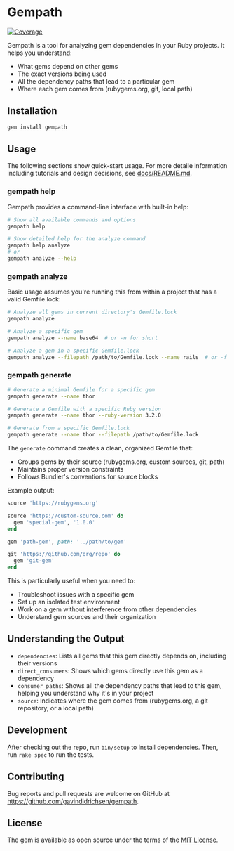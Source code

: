 # Gempath

[![Coverage](https://img.shields.io/badge/coverage-87%25-green.svg)](https://gavindidrichsen.github.io/gempath/coverage)

Gempath is a tool for analyzing gem dependencies in your Ruby projects. It helps you understand:

- What gems depend on other gems
- The exact versions being used
- All the dependency paths that lead to a particular gem
- Where each gem comes from (rubygems.org, git, local path)

## Installation

```bash
gem install gempath
```

## Usage

The following sections show quick-start usage.  For more detaile information including tutorials and design decisions, see [docs/README.md](./docs/README.md).

### gempath help

Gempath provides a command-line interface with built-in help:

```bash
# Show all available commands and options
gempath help

# Show detailed help for the analyze command
gempath help analyze
# or
gempath analyze --help
```

### gempath analyze

Basic usage assumes you're running this from within a project that has a valid Gemfile.lock:

```bash
# Analyze all gems in current directory's Gemfile.lock
gempath analyze

# Analyze a specific gem
gempath analyze --name base64  # or -n for short

# Analyze a gem in a specific Gemfile.lock
gempath analyze --filepath /path/to/Gemfile.lock --name rails  # or -f for short
```

### gempath generate

```bash
# Generate a minimal Gemfile for a specific gem
gempath generate --name thor

# Generate a Gemfile with a specific Ruby version
gempath generate --name thor --ruby-version 3.2.0

# Generate from a specific Gemfile.lock
gempath generate --name thor --filepath /path/to/Gemfile.lock
```

The `generate` command creates a clean, organized Gemfile that:

- Groups gems by their source (rubygems.org, custom sources, git, path)
- Maintains proper version constraints
- Follows Bundler's conventions for source blocks

Example output:

```ruby
source 'https://rubygems.org'

source 'https://custom-source.com' do
  gem 'special-gem', '1.0.0'
end

gem 'path-gem', path: '../path/to/gem'

git 'https://github.com/org/repo' do
  gem 'git-gem'
end
```

This is particularly useful when you need to:

- Troubleshoot issues with a specific gem
- Set up an isolated test environment
- Work on a gem without interference from other dependencies
- Understand gem sources and their organization

## Understanding the Output

- `dependencies`: Lists all gems that this gem directly depends on, including their versions
- `direct_consumers`: Shows which gems directly use this gem as a dependency
- `consumer_paths`: Shows all the dependency paths that lead to this gem, helping you understand why it's in your project
- `source`: Indicates where the gem comes from (rubygems.org, a git repository, or a local path)

## Development

After checking out the repo, run `bin/setup` to install dependencies. Then, run `rake spec` to run the tests.

## Contributing

Bug reports and pull requests are welcome on GitHub at https://github.com/gavindidrichsen/gempath.

## License

The gem is available as open source under the terms of the [MIT License](https://opensource.org/licenses/MIT).
